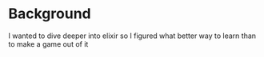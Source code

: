 # Background
I wanted to dive deeper into elixir so I figured what better way to learn than to make a game out of it
